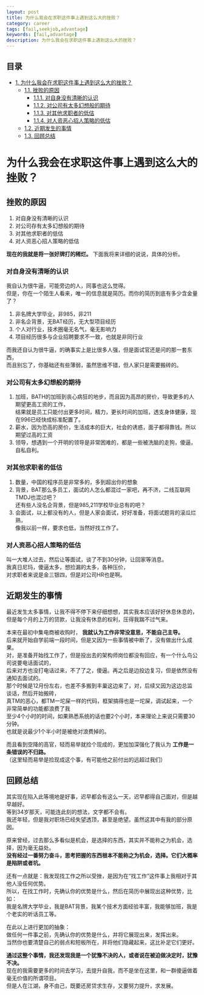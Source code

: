 ```yaml
---
layout: post
title: 为什么我会在求职这件事上遇到这么大的挫败？
category: career
tags: [fail,seekjob,advantage]
keywords: [fail,advantage]
description: 为什么我会在求职这件事上遇到这么大的挫败？
---
```


<div id="table-of-contents">
<h2>目录</h2>
<div id="text-table-of-contents">
<ul>
<li><a href="#sec-1">1. 为什么我会在求职这件事上遇到这么大的挫败？</a>
<ul>
<li><a href="#sec-1-1">1.1. 挫败的原因</a>
<ul>
<li><a href="#sec-1-1-1">1.1.1. 对自身没有清晰的认识</a></li>
<li><a href="#sec-1-1-2">1.1.2. 对公司有太多幻想般的期待</a></li>
<li><a href="#sec-1-1-3">1.1.3. 对其他求职者的低估</a></li>
<li><a href="#sec-1-1-4">1.1.4. 对人资恶心招人策略的低估</a></li>
</ul>
</li>
<li><a href="#sec-1-2">1.2. 近期发生的事情</a></li>
<li><a href="#sec-1-3">1.3. 回顾总结</a></li>
</ul>
</li>
</ul>
</div>
</div>

# 为什么我会在求职这件事上遇到这么大的挫败？<a id="sec-1" name="sec-1"></a>

## 挫败的原因<a id="sec-1-1" name="sec-1-1"></a>

1.  对自身没有清晰的认识
2.  对公司存有太多幻想般的期待
3.  对其他求职者的低估
4.  对人资恶心招人策略的低估

**现在的我就是将一张好牌打的稀烂。** 下面我将来详细的说说，具体的分析。

### 对自身没有清晰的认识<a id="sec-1-1-1" name="sec-1-1-1"></a>

我自认为很牛逼，可能旁边的人，同事也这么觉得。  
但是，你在一个陌生人看来，唯一的信息就是简历。而你的简历到底有多少含金量了？  
1.  非名牌大学毕业，非985，非211
2.  非名企背景，无BAT经历，无大型项目经历
3.  个人对行业，技术圈毫无名气，毫无影响力
4.  项目经历很多与企业招聘要求不一致，也就是非同行业

而我还自认为很牛逼，的确事实上是比很多人强，但是面试官还是问的那一套东西，  
而且别忘了，你基础还有些薄弱，虽然思维不错，但人家只是需要搬砖的。  

### 对公司有太多幻想般的期待<a id="sec-1-1-2" name="sec-1-1-2"></a>

1.  加班，BATH的加班到丧心病狂的地步，而且因为高昂的房价，导致更多的人期望更高工资的工作，  
    结果就是员工只能付出更多时间，精力，更长时间的加班，透支身体健康，现在996已经快成标准配置了。
2.  薪水，因为恐高的房价，生活成本的巨大，社会的诱惑，面子都得靠钱。所以期望过高的工资
3.  领导，想遇到一个开明的领导是非常困难的，都是一些被洗脑的走狗，傻逼，自私自利。

### 对其他求职者的低估<a id="sec-1-1-3" name="sec-1-1-3"></a>

1.  数量，中国的程序员是非常多的，多到超出你的想象
2.  背景，BAT那么多员工，面试的人怎么都混过一家吧，再不济，二线互联网TMDJ也混过吧？  
    还有些人没名企背景，但是985,211学校毕业总有的吧？
3.  会面试，以上都没有的人，但是人家会面试，好好准备，将面试题背的滚瓜烂熟，  
    像我以前一样，要求也低，当然好找工作了。

### 对人资恶心招人策略的低估<a id="sec-1-1-4" name="sec-1-1-4"></a>

叫一大堆人过去，然后让等面试，谈了不到30分钟，让回家等消息。  
我真日尼玛，傻逼太多，想捡漏的太多，各种压价，  
对求职者来说是金三银四，但是对公司HR也是啊。  

## 近期发生的事情<a id="sec-1-2" name="sec-1-2"></a>

最近发生太多事情，让我不得不停下来仔细想想，其实我本应该好好休息休息的，  
但是每个月的上万的贷款，让我没有休息的权利，压得我踹不过气来。  

本来在最初中集电商被收购时， **我就认为工作非常没意思，不能自己主导。**  
后来就开始自学前端一段时间，但是又因为一些事情被中断了，没有做出什么成果。  
对，是准备开始找工作了，但是投出去的架构师岗位都没有回应，有一个什么鸟公司说要电话面试的，  
后来对方也没打电话过来，不了了之，傻逼。再之后是边投边复习，但是依然没有通知去面试的。  
那个时候是12月份左右，也差不多搬到丰巢这边来了，对，后续又因为这边总监谈话，然后开始搬砖，  
真TM的恶心，都TM一坨屎一样的代码，框架搞得也是一坨屎，调试起来，一个非常简单的功能都浪费了我  
至少4个小时的时间，如果熟悉系统的话也要2个小时，本来理论上来说只需要30分钟。  
也就是说最少1个半小时是被绝对浪费掉的。  

而且看到空降的高官，轻而易举就捡个现成的，更加加深强化了我认为 **工作是一条错误的不归路。**  
（这里轻而易举是捡现成这个事，有可能他之前付出的远超过我们）  

## 回顾总结<a id="sec-1-3" name="sec-1-3"></a>

其实现在陷入此等境地是好事，迟早都会有这么一天，迟早都得自己面对，但是越早越好。  
等到34岁那天，可能连此刻的想法，文字都不会有。  
我还年轻，但是我对职场已经失望透顶，甚至是绝望。虽然这其中有我的部分原因。  

原来曾经，过去那么多看似是机会，是选择的东西，其实并不能称之为机会，选择，因为毫无益处。  
**没有经过一番努力奋斗，思考把握的东西根本不能称之为机会，选择。它们大概率是陷阱或者坑。**  

还有一点就是：我发现找工作之所以受挫，是因为在“找工作”这件事上我相对于其他人没任何优势。  
所以，在找工作时，先确认你的优势是什么，然后在简历中展现出这种优势，比如：   
我是名牌大学毕业，我是BAT背景，我某个技术方面经验丰富，我能够加班，我是个老实的听话员工等。  

在此以上进行更加的抽象：  
做任何一件事之前，先确认你的优势是什么，并将它展现出来，发挥出来。  
当然你也要清楚自己的弱点和短板所在，并将他们隐藏起来，这比补足它们更好。  

**通过这整个事情，我还发现我是一个犹豫不决的人，或者说在被迫做决定时，犹豫不决。**  
现在的我需要更多的时间去学习，去提升自我，而不是坐在这里，和一群傻逼做着毫无价值的所谓项目。  
但是人在江湖，身不由己，既要还房贷求生存，又要努力提升，求发展。  
